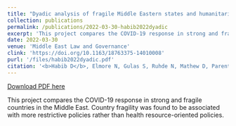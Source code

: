 ```yaml
---
title: "Dyadic analysis of fragile Middle Eastern states and humanitarian implications of restrictive COVID-19 policies"
collection: publications
permalink: /publications/2022-03-30-habib2022dyadic
excerpt: 'This project compares the COVID-19 response in strong and fragile countries in the Middle East. Country fragility was found to be associated with more restrictive policies rather than health resource-oriented policies.'
date: 2022-03-30
venue: 'Middle East Law and Governance'
clink: 'https://doi.org/10.1163/18763375-14010008'
purl: '/files/habib2022dyadic.pdf'
citation: '<b>Habib D</b>, Elmore N, Gulas S, Ruhde N, Mathew D, Parente N. Dyadic analysis of fragile Middle Eastern states and humanitarian implications of restrictive COVID-19 policies. <i>Middle East Law Gov</i>. 2022;14(1):26-61. doi:10.1163/18763375-14010008'
---
```

[Download PDF here](http://danielrshabib.github.io/files/habib2022dyadic.pdf)

This project compares the COVID-19 response in strong and fragile countries in the Middle East. Country fragility was found to be associated with more restrictive policies rather than health resource-oriented policies.
